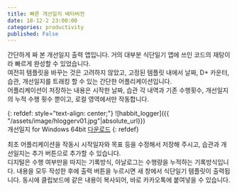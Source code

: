 ```yaml
---
title: 빠른 개선일지 베타버전
date: 18-12-2 23:00:00
categories: productivity
published: False
---
```


간단하게 짜 본 개선일지 출력 앱입니다. 거의 대부분 식단일기 앱에 쓰인 코드의 재탕이라 빠르게 완성할 수 있었습니다.  
여전히 템플릿을 바꾸는 것은 고려하지 않았고, 고정된 템플릿 내에서 날짜, D+ 카운터, 습관, 개선일지를 트래킹 할 수 있는 간단한 어플리케이션입니다.  
어플리케이션이 저장하는 내용은 시작한 날짜, 습관 각 내역과 기존 수행횟수, 개선일지의 누적 수행 횟수 뿐이고, 로컬 영역에서만 작동합니다.

{: refdef: style="text-align: center;"}
![habbit_logger]({{ "/assets/image/hloggerv01.jpg"|absolute_url}})  
개선일지 for Windows 64bit [다운로드](https://github.com/pandavas89/habbit_logger/releases/download/v0.1-alpha/habbit_logger.exe)
{: refdef}

최초 어플리케이션을 작동시 시작일자와 목표 등을 수정해서 저장해 주시고, 습관과 개선일지는 추가 버튼으로 추가할 수 있습니다.  
디지털은 수행 여부만을 따지는 기록방식, 아날로그는 수행량을 누적하는 기록방식입니다.
내용을 모두 작성한 후에 출력 버튼을 누르시면 새 창에서 식단일기 템플릿이 출력됩니다. 동시에 클립보드에 같은 내용이 복사되어, 바로 카카오톡에 붙여넣을 수 있습니다.
